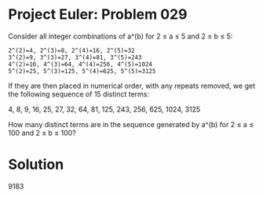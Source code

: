 Project Euler: Problem 029
============================
Consider all integer combinations of a^(b) for 2 ≤ a ≤ 5 and 2 ≤ b ≤ 5:

    2^(2)=4, 2^(3)=8, 2^(4)=16, 2^(5)=32
    3^(2)=9, 3^(3)=27, 3^(4)=81, 3^(5)=243
    4^(2)=16, 4^(3)=64, 4^(4)=256, 4^(5)=1024
    5^(2)=25, 5^(3)=125, 5^(4)=625, 5^(5)=3125

If they are then placed in numerical order, with any repeats removed,
we get the following sequence of 15 distinct terms:

4, 8, 9, 16, 25, 27, 32, 64, 81, 125, 243, 256, 625, 1024, 3125

How many distinct terms are in the sequence generated by a^(b) for 2 ≤ a ≤ 100 and 2 ≤ b ≤ 100?


Solution
============================
9183
